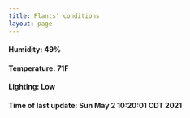 ```yaml
---
title: Plants' conditions
layout: page
---
```



#### Humidity: 49%
#### Temperature: 71F
#### Lighting: Low
#### Time of last update: Sun May  2 10:20:01 CDT 2021
